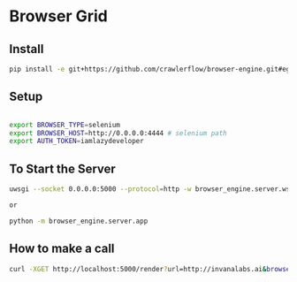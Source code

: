 # Browser Grid


## Install

```bash
pip install -e git+https://github.com/crawlerflow/browser-engine.git#egg=browser_engine
```


## Setup

```bash

export BROWSER_TYPE=selenium
export BROWSER_HOST=http://0.0.0.0:4444 # selenium path
export AUTH_TOKEN=iamlazydeveloper

```


## To Start the Server 

```bash
uwsgi --socket 0.0.0.0:5000 --protocol=http -w browser_engine.server.wsgi:application

or 

python -m browser_engine.server.app
```




## How to make a call

```bash
curl -XGET http://localhost:5000/render?url=http://invanalabs.ai&browser_type=selenium&token=iamlazydeveloper
```

